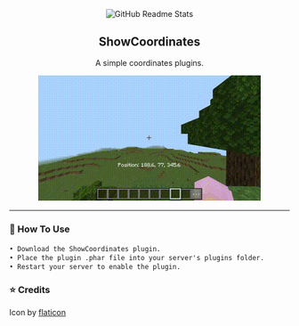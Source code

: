 <p align="center">
 <img width="100px" src="https://i.ibb.co.com/8mG2BxZ/20240826-182610.png" align="center" alt="GitHub Readme Stats" />
 <h2 align="center">ShowCoordinates</h2>
 <p align="center">A simple coordinates plugins.</p>
</p>
<p align="center">
<img src="https://github.com/LuthMC/ShowCoordinates/blob/1ba5a08a09fd26742a0ab21fb55bf598cc9b6cb9/ShowCoordinates.gif" alt="" border="0">
</p>

---

### 📍 How To Use
```
• Download the ShowCoordinates plugin.
• Place the plugin .phar file into your server's plugins folder.
• Restart your server to enable the plugin.
```

### ⭐ Credits
Icon by [flaticon](https://www.flaticon.com)
